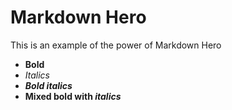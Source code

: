 # Markdown Hero

This is an example of the power of Markdown Hero
- **Bold**
- *Italics*
- ***Bold italics***
- **Mixed bold with *italics***
